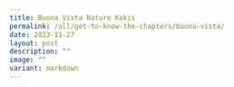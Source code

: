 ```yaml
---
title: Buona Vista Nature Kakis
permalink: /all/get-to-know-the-chapters/buona-vista/
date: 2023-11-27
layout: post
description: ""
image: ""
variant: markdown
---
```

<p></p>
